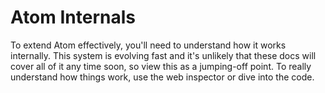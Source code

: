 # Atom Internals

To extend Atom effectively, you'll need to understand how it works internally.
This system is evolving fast and it's unlikely that these docs will cover all
of it any time soon, so view this as a jumping-off point. To really understand
how things work, use the web inspector or dive into the code.